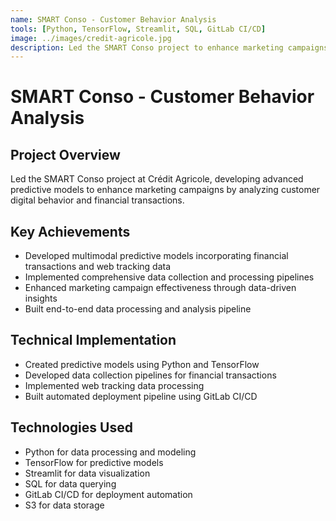 ```yaml
---
name: SMART Conso - Customer Behavior Analysis
tools: [Python, TensorFlow, Streamlit, SQL, GitLab CI/CD]
image: ../images/credit-agricole.jpg
description: Led the SMART Conso project to enhance marketing campaigns through analysis of customer digital behavior and financial transactions.
---
```


# SMART Conso - Customer Behavior Analysis

## Project Overview
Led the SMART Conso project at Crédit Agricole, developing advanced predictive models to enhance marketing campaigns by analyzing customer digital behavior and financial transactions.

## Key Achievements
- Developed multimodal predictive models incorporating financial transactions and web tracking data
- Implemented comprehensive data collection and processing pipelines
- Enhanced marketing campaign effectiveness through data-driven insights
- Built end-to-end data processing and analysis pipeline

## Technical Implementation
- Created predictive models using Python and TensorFlow
- Developed data collection pipelines for financial transactions
- Implemented web tracking data processing
- Built automated deployment pipeline using GitLab CI/CD

## Technologies Used
- Python for data processing and modeling
- TensorFlow for predictive models
- Streamlit for data visualization
- SQL for data querying
- GitLab CI/CD for deployment automation
- S3 for data storage 